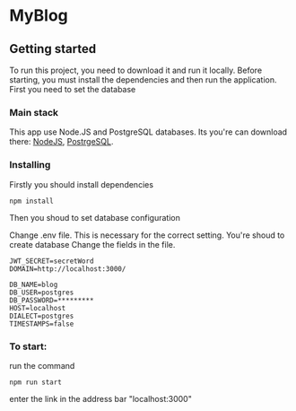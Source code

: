 # MyBlog

## Getting started
To run this project, you need to download it and run it locally. Before starting, you must install the dependencies and then run the application. First you need to set the database

### Main stack
This app use Node.JS and PostgreSQL databases. Its you're can download there: [NodeJS](https://nodejs.org/), [PostrgeSQL](https://www.postgresql.org/).

### Installing
Firstly you should install dependencies

`npm install`

Then you shoud to set database configuration

Change .env file. This is necessary for the correct setting.
You're shoud to create database
Change the fields in the file.

```
JWT_SECRET=secretWord
DOMAIN=http://localhost:3000/

DB_NAME=blog
DB_USER=postgres
DB_PASSWORD=*********
HOST=localhost
DIALECT=postgres
TIMESTAMPS=false
```

### To start:

run the command

`npm run start`

enter the link in the address bar "localhost:3000"

